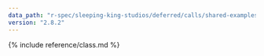 ```yaml
---
data_path: "r-spec/sleeping-king-studios/deferred/calls/shared-examples"
version: "2.8.2"
---
```


{% include reference/class.md %}
